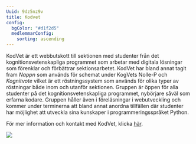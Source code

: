 ```yaml
---
Uuid: 9dz5nz9v
title: Kodvet
config:
  bgColor: "#d1f2d5"
  medlemmarConfig:
    sorting: ascending
---
```





KodVet är ett webbutskott till sektionen med studenter från det kognitionsvetenskapliga programmet som arbetar med digitala lösningar som förenklar och förbättrar sektionsarbetet. KodVet har bland annat tagit fram _Nappn_ som används för schemat under KogVets Nolle-P  och _Kognitvote_ vilket är ett röstningssystem som används för olika typer av röstningar både inom och utanför sektionen. Gruppen är öppen för alla studenter på det kognitionsvetenskapliga programmet, nybörjare såväl som erfarna kodare. Gruppen håller även i föreläsningar i webutveckling och kommer under terminerna att bland annat anordna tillfällen där studenter har möjlighet att utveckla sina kunskaper i  programmeringsspråket Python.

För mer information och kontakt med KodVet, klicka [här](https://www.facebook.com/kodvet).

![](http://www.kogvet.se/wp-content/uploads/2020/07/116062321_3292911414101552_5497342332794250819_n-300x300.png)
